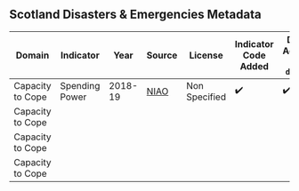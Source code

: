 ## Scotland Disasters & Emergencies Metadata

| Domain | Indicator | Year | Source | License | Indicator Code Added | Data Added to `data/` |
| --- | --- | --- | --- | --- | --- | --- |
| Capacity to Cope | Spending Power | 2018-19 | [NIAO](https://niao-data-analytics.shinyapps.io/LG_auditors_report_2020/) | Non Specified | :heavy_check_mark: | :heavy_check_mark: |
| Capacity to Cope |  |  |  |  |  |  |
| Capacity to Cope |  |  |  |  |  |  |
| Capacity to Cope |  |  |  |  |  |  |
